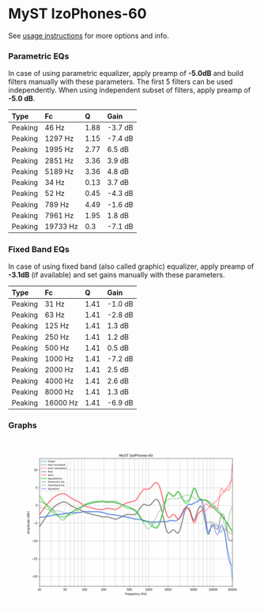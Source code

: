 # MyST IzoPhones-60
See [usage instructions](https://github.com/jaakkopasanen/AutoEq#usage) for more options and info.

### Parametric EQs
In case of using parametric equalizer, apply preamp of **-5.0dB** and build filters manually
with these parameters. The first 5 filters can be used independently.
When using independent subset of filters, apply preamp of **-5.0 dB**.

| Type    | Fc       |    Q | Gain    |
|:--------|:---------|:-----|:--------|
| Peaking | 46 Hz    | 1.88 | -3.7 dB |
| Peaking | 1297 Hz  | 1.15 | -7.4 dB |
| Peaking | 1995 Hz  | 2.77 | 6.5 dB  |
| Peaking | 2851 Hz  | 3.36 | 3.9 dB  |
| Peaking | 5189 Hz  | 3.36 | 4.8 dB  |
| Peaking | 34 Hz    | 0.13 | 3.7 dB  |
| Peaking | 52 Hz    | 0.45 | -4.3 dB |
| Peaking | 789 Hz   | 4.49 | -1.6 dB |
| Peaking | 7961 Hz  | 1.95 | 1.8 dB  |
| Peaking | 19733 Hz | 0.3  | -7.1 dB |

### Fixed Band EQs
In case of using fixed band (also called graphic) equalizer, apply preamp of **-3.1dB**
(if available) and set gains manually with these parameters.

| Type    | Fc       |    Q | Gain    |
|:--------|:---------|:-----|:--------|
| Peaking | 31 Hz    | 1.41 | -1.0 dB |
| Peaking | 63 Hz    | 1.41 | -2.8 dB |
| Peaking | 125 Hz   | 1.41 | 1.3 dB  |
| Peaking | 250 Hz   | 1.41 | 1.2 dB  |
| Peaking | 500 Hz   | 1.41 | 0.5 dB  |
| Peaking | 1000 Hz  | 1.41 | -7.2 dB |
| Peaking | 2000 Hz  | 1.41 | 2.5 dB  |
| Peaking | 4000 Hz  | 1.41 | 2.6 dB  |
| Peaking | 8000 Hz  | 1.41 | 1.3 dB  |
| Peaking | 16000 Hz | 1.41 | -6.9 dB |

### Graphs
![](./MyST%20IzoPhones-60.png)